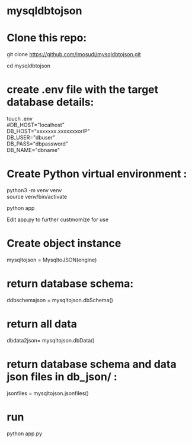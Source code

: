# mysqldbtojson
# Clone this repo:  

 git clone https://github.com/imosudi/mysqldbtojson.git    

 cd mysqldbtojson

# create .env file with the  target database details:    
 touch .env     
 #DB_HOST="localhost"     
 DB_HOST="xxxxxxx.xxxxxxxorIP"   
 DB_USER="dbuser"    
 DB_PASS="dbpassword"    
 DB_NAME="dbname"    

# Create Python virtual environment :   

python3 -m venv venv    
source  venv/bin/activate 

python app

Edit app.py to further custmomize for use   
# Create object instance    
 mysqltojson = MysqltoJSON(engine)  

# return database schema:
 ddbschemajson = mysqltojson.dbSchema()

# return all data
 dbdata2json= mysqltojson.dbData()

# return database schema and data json files in db_json/ :
 jsonfiles =  mysqltojson.jsonfiles()

# run

 python app.py  
 